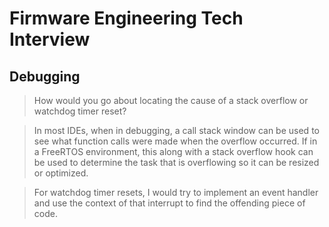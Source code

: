 # Firmware Engineering Tech Interview

## Debugging

> How would you go about locating the cause of a stack overflow or watchdog timer reset?

> In most IDEs, when in debugging, a call stack window can be used to see what function calls were made
	when the overflow occurred. If in a FreeRTOS environment, this along with a stack overflow hook can
	be used to determine the task that is overflowing so it can be resized or optimized.
	
> For watchdog timer resets, I would try to implement an event handler and use the context of that interrupt
	to find the offending piece of code.
	